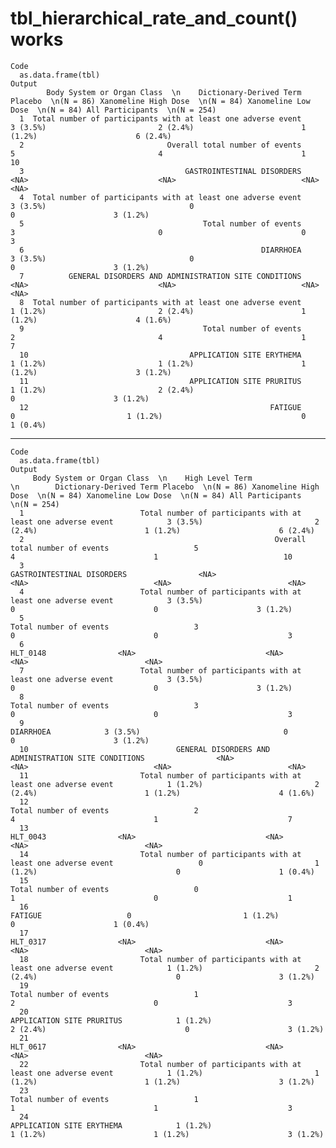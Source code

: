 # tbl_hierarchical_rate_and_count() works

    Code
      as.data.frame(tbl)
    Output
            Body System or Organ Class  \n    Dictionary-Derived Term Placebo  \n(N = 86) Xanomeline High Dose  \n(N = 84) Xanomeline Low Dose  \n(N = 84) All Participants  \n(N = 254)
      1  Total number of participants with at least one adverse event            3 (3.5%)                         2 (2.4%)                        1 (1.2%)                      6 (2.4%)
      2                                Overall total number of events                   5                                4                               1                            10
      3                                    GASTROINTESTINAL DISORDERS                <NA>                             <NA>                            <NA>                          <NA>
      4  Total number of participants with at least one adverse event            3 (3.5%)                                0                               0                      3 (1.2%)
      5                                        Total number of events                   3                                0                               0                             3
      6                                                     DIARRHOEA            3 (3.5%)                                0                               0                      3 (1.2%)
      7          GENERAL DISORDERS AND ADMINISTRATION SITE CONDITIONS                <NA>                             <NA>                            <NA>                          <NA>
      8  Total number of participants with at least one adverse event            1 (1.2%)                         2 (2.4%)                        1 (1.2%)                      4 (1.6%)
      9                                        Total number of events                   2                                4                               1                             7
      10                                    APPLICATION SITE ERYTHEMA            1 (1.2%)                         1 (1.2%)                        1 (1.2%)                      3 (1.2%)
      11                                    APPLICATION SITE PRURITUS            1 (1.2%)                         2 (2.4%)                               0                      3 (1.2%)
      12                                                      FATIGUE                   0                         1 (1.2%)                               0                      1 (0.4%)

---

    Code
      as.data.frame(tbl)
    Output
         Body System or Organ Class  \n    High Level Term  \n        Dictionary-Derived Term Placebo  \n(N = 86) Xanomeline High Dose  \n(N = 84) Xanomeline Low Dose  \n(N = 84) All Participants  \n(N = 254)
      1                          Total number of participants with at least one adverse event            3 (3.5%)                         2 (2.4%)                        1 (1.2%)                      6 (2.4%)
      2                                                        Overall total number of events                   5                                4                               1                            10
      3                                                            GASTROINTESTINAL DISORDERS                <NA>                             <NA>                            <NA>                          <NA>
      4                          Total number of participants with at least one adverse event            3 (3.5%)                                0                               0                      3 (1.2%)
      5                                                                Total number of events                   3                                0                               0                             3
      6                                                                              HLT_0148                <NA>                             <NA>                            <NA>                          <NA>
      7                          Total number of participants with at least one adverse event            3 (3.5%)                                0                               0                      3 (1.2%)
      8                                                                Total number of events                   3                                0                               0                             3
      9                                                                             DIARRHOEA            3 (3.5%)                                0                               0                      3 (1.2%)
      10                                 GENERAL DISORDERS AND ADMINISTRATION SITE CONDITIONS                <NA>                             <NA>                            <NA>                          <NA>
      11                         Total number of participants with at least one adverse event            1 (1.2%)                         2 (2.4%)                        1 (1.2%)                      4 (1.6%)
      12                                                               Total number of events                   2                                4                               1                             7
      13                                                                             HLT_0043                <NA>                             <NA>                            <NA>                          <NA>
      14                         Total number of participants with at least one adverse event                   0                         1 (1.2%)                               0                      1 (0.4%)
      15                                                               Total number of events                   0                                1                               0                             1
      16                                                                              FATIGUE                   0                         1 (1.2%)                               0                      1 (0.4%)
      17                                                                             HLT_0317                <NA>                             <NA>                            <NA>                          <NA>
      18                         Total number of participants with at least one adverse event            1 (1.2%)                         2 (2.4%)                               0                      3 (1.2%)
      19                                                               Total number of events                   1                                2                               0                             3
      20                                                            APPLICATION SITE PRURITUS            1 (1.2%)                         2 (2.4%)                               0                      3 (1.2%)
      21                                                                             HLT_0617                <NA>                             <NA>                            <NA>                          <NA>
      22                         Total number of participants with at least one adverse event            1 (1.2%)                         1 (1.2%)                        1 (1.2%)                      3 (1.2%)
      23                                                               Total number of events                   1                                1                               1                             3
      24                                                            APPLICATION SITE ERYTHEMA            1 (1.2%)                         1 (1.2%)                        1 (1.2%)                      3 (1.2%)

